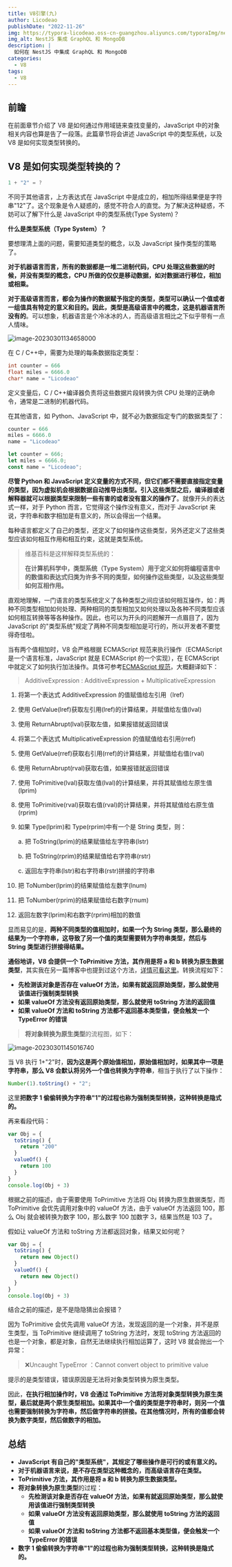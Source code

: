 ```yaml
---
title: V8引擎(九)
author: Licodeao
publishDate: "2022-11-26"
img: https://typora-licodeao.oss-cn-guangzhou.aliyuncs.com/typoraImg/nestjs-graphql-mongodb.webp
img_alt: NestJS 集成 GraphQL 和 MongoDB
description: |
  如何在 NestJS 中集成 GraphQL 和 MongoDB
categories:
  - V8
tags:
  - V8
---
```


## 前瞻

在前面章节介绍了 V8 是如何通过作用域链来查找变量的，JavaScript 中的对象相关内容也算是告了一段落。此篇章节将会讲述 JavaScript 中的类型系统，以及 V8 是如何实现类型转换的。

## V8 是如何实现类型转换的？

```javascript
1 + "2" = ?
```

不同于其他语言，上方表达式在 JavaScript 中是成立的，相加所得结果便是字符串"12"了。这个现象是令人疑惑的，感觉不符合人的直觉。为了解决这种疑惑，不妨可以了解下什么是 JavaScript 中的类型系统(Type System)？

**什么是类型系统（Type System）？**

要想理清上面的问题，需要知道类型的概念，以及 JavaScript 操作类型的策略了。

**对于机器语言而言，所有的数据都是一堆二进制代码，CPU 处理这些数据的时候，并没有类型的概念，CPU 所做的仅仅是移动数据，如对数据进行移位，相加或相乘。**

**对于高级语言而言，都会为操作的数据赋予指定的类型，类型可以确认一个值或者一组值具有特定的意义和目的。因此，类型是高级语言中的概念，这是机器语言所没有的**。可以想象，机器语言是个冷冰冰的人，而高级语言相比之下似乎带有一点人情味。

![image-20230301134658000](https://typora-licodeao.oss-cn-guangzhou.aliyuncs.com/typoraImg/image-20230301134658000.png)

在 C / C++中，需要为处理的每条数据指定类型：

```c
int counter = 666
float miles = 6666.0
char* name = "Licodeao"
```

定义变量后，C / C++编译器负责将这些数据片段转换为供 CPU 处理的正确命令，通常是二进制的机器代码。

在其他语言，如 Python、JavaScript 中，就不必为数据指定专门的数据类型了：

```python
counter = 666
miles = 6666.0
name = "Licodeao"
```

```javascript
let counter = 666;
let miles = 6666.0;
const name = "Licodeao";
```

**尽管 Python 和 JavaScript 定义变量的方式不同，但它们都不需要直接指定变量的类型，因为虚拟机会根据数据自动推导出类型。引入这些类型之后，编译器或者解释器就可以根据类型来限制一些有害的或者没有意义的操作了**。就像开头的表达式一样，对于 Python 而言，它觉得这个操作没有意义，而对于 JavaScript 来说，字符串和数字相加是有意义的，所以会得出一个结果。

每种语言都定义了自己的类型，还定义了如何操作这些类型，另外还定义了这些类型应该如何相互作用和相互约束，这就是类型系统。

> 维基百科是这样解释类型系统的：
>
> **在计算机科学中，类型系统（Type System）用于定义如何将编程语言中的数值和表达式归类为许多不同的类型，如何操作这些类型，以及这些类型如何互相作用。**

直观地理解，一门语言的类型系统定义了各种类型之间应该如何相互操作，如：两种不同类型相加如何处理、两种相同的类型相加又如何处理以及各种不同类型应该如何相互转换等等各种操作。因此，也可以为开头的问题解开一点眉目了，因为 JavaScript 的"类型系统"规定了两种不同类型相加是可行的，所以开发者不要觉得奇怪啦。

当有两个值相加时，V8 会严格根据 ECMAScript 规范来执行操作（ECMAScript 是一个语言标准，JavaScript 就是 ECMAScript 的一个实现），在 ECMAScript 中就定义了如何执行加法操作。具体可参考[ECMAScript 规范](https://262.ecma-international.org/5.1/#sec-11.6.1)，大概翻译如下：

> AdditiveExpression : AdditiveExpression + MultiplicativeExpression

1. 将第一个表达式 AdditiveExpression 的值赋值给左引用（lref）

2. 使用 GetValue(lref)获取左引用(lref)的计算结果，并赋值给左值(lval)

3. 使用 ReturnAbrupt(lval)获取左值，如果报错就返回错误

4. 将第二个表达式 MultiplicativeExpression 的值赋值给右引用(rref)

5. 使用 GetValue(rref)获取右引用(rref)的计算结果，并赋值给右值(rval)

6. 使用 ReturnAbrupt(rval)获取右值，如果报错就返回错误

7. 使用 ToPrimitive(lval)获取左值(lval)的计算结果，并将其赋值给左原生值(lprim)

8. 使用 ToPrimitive(rval)获取右值(rval)的计算结果，并将其赋值给右原生值(rprim)

9. 如果 Type(lprim)和 Type(rprim)中有一个是 String 类型，则：

   a. 把 ToString(lprim)的结果赋值给左字符串(lstr)

   b. 把 ToString(rprim)的结果赋值给右字符串(rstr)

   c. 返回左字符串(lstr)和右字符串(rstr)拼接的字符串

10. 把 ToNumber(lprim)的结果赋值给左数字(lnum)

11. 把 ToNumber(rprim)的结果赋值给右数字(rnum)

12. 返回左数字(lprim)和右数字(rprim)相加的数值

显而易见的是，**两种不同类型的值相加时，如果一个为 String 类型，那么最终的结果为一个字符串，这导致了另一个值的类型需要转为字符串类型，然后与 String 类型进行拼接得结果。**

**通俗地讲，V8 会提供一个 ToPrimitive 方法，其作用是将 a 和 b 转换为原生数据类型**，其实我在另一篇博客中也提到过这个方法，[详情可看这里](https://www.licodeao.top/articles/Exploration%20of%20relational%20operators.html)。转换流程如下：

- **先检测该对象是否存在 valueOf 方法，如果有就返回原始类型，那么就使用该值进行强制类型转换**
- **如果 valueOf 方法没有返回原始类型，那么就使用 toString 方法的返回值**
- **如果 valueOf 方法和 toString 方法都不返回基本类型值，便会触发一个 TypeError 的错误**

> **将对象转换为原生类型**的流程图，如下：

![image-20230301145016740](https://typora-licodeao.oss-cn-guangzhou.aliyuncs.com/typoraImg/image-20230301145016740.png)

当 V8 执行 1+"2"时，**因为这是两个原始值相加，原始值相加时，如果其中一项是字符串，那么 V8 会默认将另外一个值也转换为字符串**，相当于执行了以下操作：

```javascript
Number(1).toString() + "2";
```

这里**把数字 1 偷偷转换为字符串"1"的过程也称为强制类型转换，这种转换是隐式的。**

再来看段代码：

```javascript
var Obj = {
  toString() {
    return "200"
  }
  valueOf() {
    return 100
  }
}
console.log(Obj + 3)
```

根据之前的描述，由于需要使用 ToPrimitive 方法将 Obj 转换为原生数据类型，而 ToPrimitive 会优先调用对象中的 valueOf 方法，由于 valueOf 方法返回 100，那么 Obj 就会被转换为数字 100，那么数字 100 加数字 3，结果当然是 103 了。

假如让 valueOf 方法和 toString 方法都返回对象，结果又如何呢？

```javascript
var Obj = {
  toString() {
    return new Object()
  }
  valueOf() {
    return new Object()
  }
}
console.log(Obj + 3)
```

结合之前的描述，是不是隐隐猜出会报错？

因为 ToPrimitive 会优先调用 valueOf 方法，发现返回的是一个对象，并不是原生类型，当 ToPrimitive 继续调用了 toString 方法时，发现 toString 方法返回的也是一个对象，都是对象，自然无法继续执行相加运算了，这时 V8 就会抛出一个异常：

> ❌Uncaught TypeError ：Cannot convert object to primitive value

提示的是类型错误，错误原因是无法将对象类型转换为原生类型。

因此，**在执行相加操作时，V8 会通过 ToPrimitive 方法将对象类型转换为原生类型，最后就是两个原生类型相加。如果其中一个值的类型是字符串时，则另一个值也需要强制转换为字符串，然后做字符串的拼接。在其他情况时，所有的值都会转换为数字类型，然后做数字的相加。**

## 总结

- **JavaScript 有自己的"类型系统"，其规定了哪些操作是可行的或有意义的。**
- **对于机器语言来说，是不存在类型这种概念的，而高级语言存在类型。**
- **ToPrimitive 方法，其作用是将 a 和 b 转换为原生数据类型。**
- **将对象转换为原生类型**的过程：
  - **先检测该对象是否存在 valueOf 方法，如果有就返回原始类型，那么就使用该值进行强制类型转换**
  - **如果 valueOf 方法没有返回原始类型，那么就使用 toString 方法的返回值**
  - **如果 valueOf 方法和 toString 方法都不返回基本类型值，便会触发一个 TypeError 的错误**
- **数字 1 偷偷转换为字符串"1"的过程也称为强制类型转换，这种转换是隐式的。**
